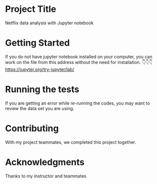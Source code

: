 # Project Title
Netflix data analysis with Jupyter notebook
# Getting Started
If you do not have jupyter notebook installed on your computer, you can work on the file from this address without the need for installation. 👇👇👇
https://jupyter.org/try-jupyter/lab/
# Running the tests
If you are getting an error while re-running the codes, you may want to review the data set you are using.
# Contributing
With my project teammates, we completed this project together.
# Acknowledgments
Thanks to my instructor and teammates
